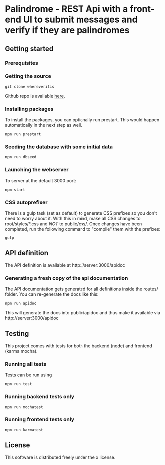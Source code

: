 # Palindrome - REST Api with a front-end UI to submit messages and verify if they are palindromes

## Getting started

### Prerequisites

### Getting the source
```
git clone whereveritis
```
Github repo is available <a href="https://github.com/dotlou/wherever">here</a>.

### Installing packages
To install the packages, you can optionally run prestart. This would happen automatically in the next step as well.
```
npm run prestart
```
### Seeding the database with some initial data
```
npm run dbseed
```
### Launching the webserver
To server at the default 3000 port:
```
npm start
```
### CSS autoprefixer
There is a gulp task (set as default) to generate CSS prefixes so you don't need to worry about it. With this in mind, make all CSS changes to root/styles/\*.css and *_NOT_* to public/css/.
Once changes have been completed, run the following command to "compile" them with the prefixes:
```
gulp
```

## API definition
The API definition is available at http://server:3000/apidoc

### Generating a fresh copy of the api documentation
The API documentation gets generated for all definitions inside the routes/ folder. You can re-generate the docs like this:
```
npm run apidoc
```
This will generate the docs into public/apidoc and thus make it available via http://server:3000/apidoc

## Testing
This project comes with tests for both the backend (node) and frontend (karma mocha).
### Running all tests
Tests can be run using
```
npm run test
```
### Running backend tests only
```
npm run mochatest
```
### Running frontend tests only
```
npm run karmatest
```

## License
This software is distributed freely under the x license.